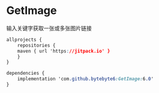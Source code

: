 # GetImage  
输入关键字获取一张或多张图片链接

```css
allprojects {
    repositories {
	maven { url 'https://jitpack.io' }
    }
}
```

```css
dependencies {
    implementation 'com.github.bytebyte6:GetImage:6.0'
}
```
